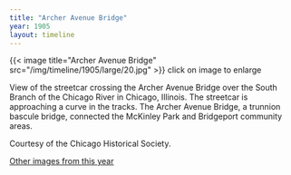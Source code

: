 ```yaml
---
title: "Archer Avenue Bridge"
year: 1905
layout: timeline
---
```


{{< image title="Archer Avenue Bridge" src="/img/timeline/1905/large/20.jpg" >}}
click on image to enlarge

View of the streetcar crossing the Archer Avenue Bridge over the South Branch of the Chicago River in Chicago, Illinois. The streetcar is approaching a curve in the tracks. The Archer Avenue Bridge, a trunnion bascule bridge, connected the McKinley Park and Bridgeport community areas. 

Courtesy of the Chicago Historical Society.  

[Other images from this year](/historical/timeline/1905)